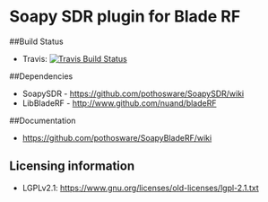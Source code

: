 # Soapy SDR plugin for Blade RF

##Build Status

- Travis: [![Travis Build Status](https://travis-ci.org/pothosware/SoapyBladeRF.svg?branch=master)](https://travis-ci.org/pothosware/SoapyBladeRF)

##Dependencies

* SoapySDR - https://github.com/pothosware/SoapySDR/wiki
* LibBladeRF - http://www.github.com/nuand/bladeRF

##Documentation

* https://github.com/pothosware/SoapyBladeRF/wiki

## Licensing information

* LGPLv2.1: https://www.gnu.org/licenses/old-licenses/lgpl-2.1.txt
